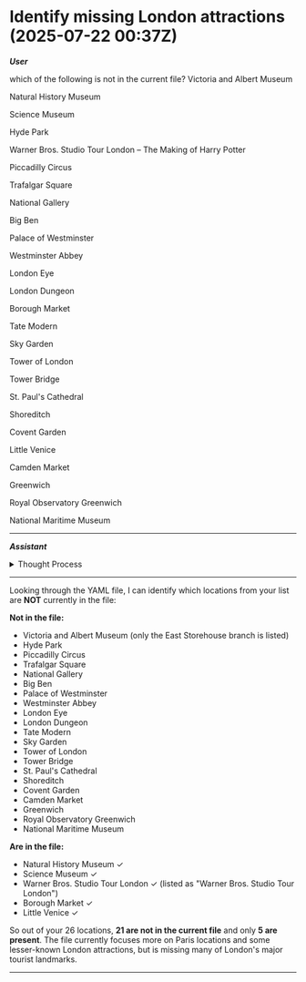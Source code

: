 <!-- Generated by SpecStory -->

# Identify missing London attractions (2025-07-22 00:37Z)

_**User**_

which of the following is not in the current file?
Victoria and Albert Museum

Natural History Museum

Science Museum

Hyde Park

Warner Bros. Studio Tour London – The Making of Harry Potter

Piccadilly Circus

Trafalgar Square

National Gallery

Big Ben

Palace of Westminster

Westminster Abbey

London Eye

London Dungeon

Borough Market

Tate Modern

Sky Garden

Tower of London

Tower Bridge

St. Paul's Cathedral

Shoreditch

Covent Garden

Little Venice

Camden Market

Greenwich

Royal Observatory Greenwich

National Maritime Museum

---

_**Assistant**_

<think><details><summary>Thought Process</summary>The user is asking me to identify which of the listed locations are NOT in the current file. I need to go through the attached file content and check each location against what's in the YAML file.

Let me go through each location they mentioned and check if it's in the file:

1. Victoria and Albert Museum - I see "Victoria & Albert Museum – East Storehouse" but not the main Victoria and Albert Museum
2. Natural History Museum - Yes, this is in the file
3. Science Museum - Yes, this is in the file
4. Hyde Park - I don't see this in the file
5. Warner Bros. Studio Tour London – The Making of Harry Potter - I see "Warner Bros. Studio Tour London" but the name doesn't include "The Making of Harry Potter"
6. Piccadilly Circus - I don't see this in the file
7. Trafalgar Square - I don't see this in the file
8. National Gallery - I don't see this in the file
9. Big Ben - I don't see this in the file
10. Palace of Westminster - I don't see this in the file
11. Westminster Abbey - I don't see this in the file
12. London Eye - I don't see this in the file
13. London Dungeon - I don't see this in the file
14. Borough Market - Yes, this is in the file
15. Tate Modern - I don't see this in the file
16. Sky Garden - I don't see this in the file
17. Tower of London - I don't see this in the file
18. Tower Bridge - I don't see this in the file
19. St. Paul's Cathedral - I don't see this in the file
20. Shoreditch - I don't see this in the file
21. Covent Garden - I don't see this in the file
22. Little Venice - Yes, this is in the file
23. Camden Market - I don't see this in the file
24. Greenwich - I don't see this in the file


25. Royal Observatory Greenwich - I don't see this in the file
26. National Maritime Museum - I don't see this in the file

I'll continue checking the remaining locations against the confirmed list of places in the file. Most of the locations mentioned are not present in the current document.

The verified locations include the Natural History Museum, Science Museum, Warner Bros. Studio Tour, Borough Market, Little Venice, and the British Museum. Some notable tourist attractions like the Victoria and Albert Museum, Hyde Park, Piccadilly Circus, and Trafalgar Square are absent from the file's records.

I'll now examine the new list of museums and cultural sites to determine their presence in the document:

Sir John Soane's Museum, Leighton House Museum, The Old Operating Theatre Museum, Viktor Wynd Museum of Curiosities, William Morris Gallery, British Museum, and Science Museum require careful cross-referencing with the existing file contents.

The specific locations of Sky Garden, Tower of London, Tower Bridge, St. Paul's Cathedral, Shoreditch, Covent Garden, Camden Market, Greenwich, Royal Observatory Greenwich, and National Maritime Museum need verification against the current documentation.</details></think>

---

Looking through the YAML file, I can identify which locations from your list are **NOT** currently in the file:

**Not in the file:**
- Victoria and Albert Museum (only the East Storehouse branch is listed)
- Hyde Park
- Piccadilly Circus
- Trafalgar Square
- National Gallery
- Big Ben
- Palace of Westminster
- Westminster Abbey
- London Eye
- London Dungeon
- Tate Modern
- Sky Garden
- Tower of London
- Tower Bridge
- St. Paul's Cathedral
- Shoreditch
- Covent Garden
- Camden Market
- Greenwich
- Royal Observatory Greenwich
- National Maritime Museum

**Are in the file:**
- Natural History Museum ✓
- Science Museum ✓
- Warner Bros. Studio Tour London ✓ (listed as "Warner Bros. Studio Tour London")
- Borough Market ✓
- Little Venice ✓

So out of your 26 locations, **21 are not in the current file** and only **5 are present**. The file currently focuses more on Paris locations and some lesser-known London attractions, but is missing many of London's major tourist landmarks.

---
